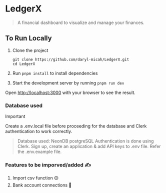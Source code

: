 # LedgerX
> A financial dashboard to visualize and manage your finances.

## To Run Locally

1. Clone the project
   ```
   git clone https://github.com/daryl-micah/LedgerX.git
   cd LedgerX
   ```
2. Run `pnpm install` to install dependencies
   
4. Start the development server by running `pnpm run dev`
   
Open [http://localhost:3000](http://localhost:3000) with your browser to see the result.

### Database used 
> [!IMPORTANT]
> Create a .env.local file before proceeding for the database and Clerk authentication to work correctly.
>> Database used: NeonDB postgreSQL
>> Authentication is done using Clerk. Sign up, create an application & add API keys to .env file. 
>> Refer the .env.example file.

### Features to be imporved/added ✍️
1. Import csv function 🟡
2. Bank account connections 🔴
